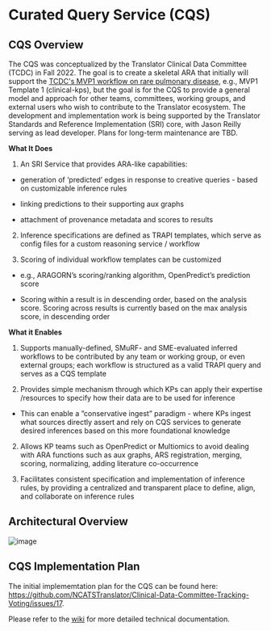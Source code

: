 # Curated Query Service (CQS)

## CQS Overview

The CQS was conceptualized by the Translator Clinical Data Committee (TCDC) in Fall 2022. The goal is to create a skeletal ARA that initially will support the [TCDC's MVP1 workflow on rare pulmonary disease](https://docs.google.com/presentation/d/1pQp4SC9xxHojFdm1H4z_mdHSi6wpv7pq/edit?usp=sharing&ouid=112054006232285231595&rtpof=true&sd=true), e.g., MVP1 Template 1 (clinical-kps), but the goal is for the CQS to provide a general model and approach for other teams, committees, working groups, and external users who wish to contribute to the Translator ecosystem. The development and implementation work is being supported by the Translator Standards and Reference Implementation (SRI) core, with Jason Reilly serving as lead developer. Plans for long-term maintenance are TBD.

**What It Does**

1. An SRI Service that provides ARA-like capabilities:
   
- generation of ‘predicted’ edges in response to creative queries - based on customizable inference rules

- linking predictions to their supporting aux graphs

- attachment of provenance metadata and scores to results

2. Inference specifications are defined as TRAPI templates, which serve as config files for a custom reasoning service / workflow 

3. Scoring of individual workflow templates can be customized

- e.g., ARAGORN’s scoring/ranking algorithm, OpenPredict’s prediction score 

- Scoring within a result is in descending order, based on the analysis score. Scoring across results is currently based on the max analysis score, in descending order

**What it Enables**

1. Supports manually-defined, SMuRF- and SME-evaluated inferred workflows to be contributed by any team or working group, or even external groups; each workflow is structured as a valid TRAPI query and serves as a CQS template

2. Provides simple mechanism through which KPs can apply their expertise /resources to specify how their data are to be used for inference
- This can enable a ”conservative ingest” paradigm - where KPs ingest what sources directly assert and rely on CQS services to generate desired inferences based on this more foundational knowledge

2. Allows KP teams such as OpenPredict or Multiomics to avoid dealing with ARA functions such as aux graphs, ARS registration, merging, scoring, normalizing, adding literature co-occurrence
   
4. Facilitates consistent specification and implementation of inference rules, by providing a centralized and transparent place to define, align, and collaborate on inference rules

## Architectural Overview

![image](https://github.com/TranslatorSRI/CQS/assets/26254388/c8989e81-a3b3-48e6-b2a0-f43e0352412e)

## CQS Implementation Plan

The initial implememtation plan for the CQS can be found here: https://github.com/NCATSTranslator/Clinical-Data-Committee-Tracking-Voting/issues/17.

Please refer to the [wiki](https://github.com/TranslatorSRI/CQS/wiki) for more detailed technical documentation.

